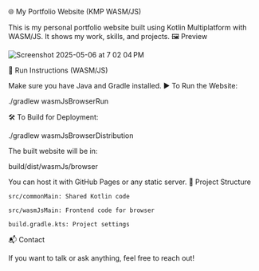 🌐 My Portfolio Website (KMP WASM/JS)

This is my personal portfolio website built using Kotlin Multiplatform with WASM/JS. It shows my work, skills, and projects.
🖼 Preview

![Screenshot 2025-05-06 at 7 02 04 PM](https://github.com/user-attachments/assets/09cf262f-f0e4-4140-9cfd-76008b18ca4c)


🚀 Run Instructions (WASM/JS)

Make sure you have Java and Gradle installed.
▶️ To Run the Website:

./gradlew wasmJsBrowserRun

🛠 To Build for Deployment:

./gradlew wasmJsBrowserDistribution

The built website will be in:

build/dist/wasmJs/browser

You can host it with GitHub Pages or any static server.
📁 Project Structure

    src/commonMain: Shared Kotlin code

    src/wasmJsMain: Frontend code for browser

    build.gradle.kts: Project settings

📬 Contact

If you want to talk or ask anything, feel free to reach out!
